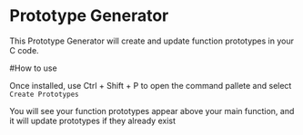 # Prototype Generator

This Prototype Generator will create and update function prototypes in your C code.

#How to use

Once installed, use Ctrl + Shift + P to open the command pallete and select `Create Prototypes`

You will see your function prototypes appear above your main function, and it will update prototypes if they already exist
